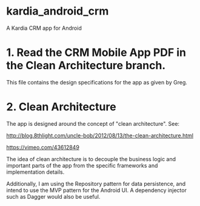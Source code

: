 # kardia_android_crm
A Kardia CRM app for Android

# 1. Read the CRM Mobile App PDF in the Clean Architecture branch.
This file contains the design specifications for the app as given by Greg.

# 2. Clean Architecture

The app is designed around the concept of "clean architecture". See:

http://blog.8thlight.com/uncle-bob/2012/08/13/the-clean-architecture.html

https://vimeo.com/43612849

The idea of clean architecture is to decouple the business logic and important parts of the app from the specific frameworks and implementation details.

Additionally, I am using the Repository pattern for data persistence, and intend to use the MVP pattern for the Android UI. A dependency injector such as Dagger would also be useful.

